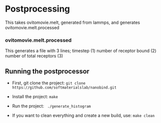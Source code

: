# Postprocessing

This takes ovitomovie.melt, generated from lammps, and generates ovitomovie.melt.processed

### ovitomovie.melt.processed

This generates a file with 3 lines; timestep (1) number of receptor bound (2) number of total receptors (3)

## Running the postprocessor

* First, git clone the project:
```git clone https://github.com/softmaterialslab/nanobind.git ```

* Install the project:
```make```

* Run the project:
``` ./generate_histogram```

* If you want to clean everything and create a new build, use:
```make clean```
